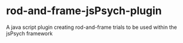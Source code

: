# rod-and-frame-jsPsych-plugin
A java script plugin creating rod-and-frame trials to be used within the jsPsych framework
